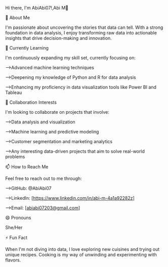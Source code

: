 Hi there, I'm AbiAbi07!,Abi M👋

👀 About Me

I'm passionate about uncovering the stories that data can tell. With a strong foundation in data analysis, I enjoy transforming raw data into actionable insights that drive decision-making and innovation.

🌱 Currently Learning

I'm continuously expanding my skill set, currently focusing on:

-->Advanced machine learning techniques

-->Deepening my knowledge of Python and R for data analysis

-->Enhancing my proficiency in data visualization tools like Power BI and Tableau

💞️ Collaboration Interests

I'm looking to collaborate on projects that involve:

-->Data analysis and visualization

-->Machine learning and predictive modeling

-->Customer segmentation and marketing analytics

-->Any interesting data-driven projects that aim to solve real-world problems

📫 How to Reach Me

Feel free to reach out to me through:

-->GitHub: @AbiAbi07

-->LinkedIn: [https://www.linkedin.com/in/abi-m-4a1a92282z]

-->Email: [abiabi07203@gmail.com]

😄 Pronouns

She/Her

⚡ Fun Fact

When I'm not diving into data, I love exploring new cuisines and trying out unique recipes. Cooking is my way of unwinding and experimenting with flavors.

